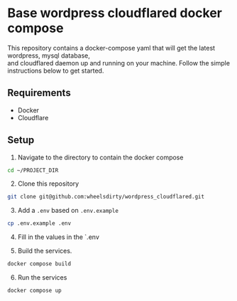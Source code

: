 # Base wordpress cloudflared docker compose

This repository contains a docker-compose yaml that will get the latest wordpress, mysql database, \
and cloudflared daemon up and running on your machine. Follow the simple instructions below to get started.

## Requirements

- Docker
- Cloudflare

## Setup

1. Navigate to the directory to contain the docker compose

```bash
cd ~/PROJECT_DIR
```

2. Clone this repository

```bash
git clone git@github.com:wheelsdirty/wordpress_cloudflared.git
```

3. Add a `.env` based on `.env.example`

```bash
cp .env.example .env
```

4. Fill in the values in the `.env

5. Build the services.

```bash
docker compose build
```

6. Run the services

```bash
docker compose up
```
